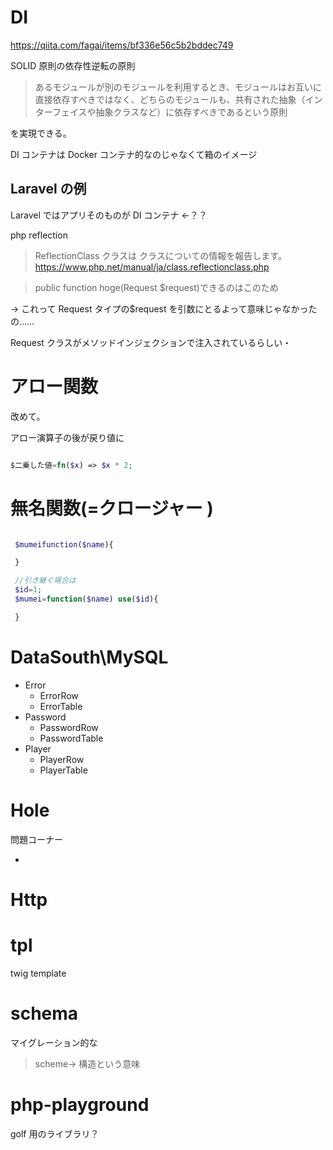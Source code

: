 # DI

https://qiita.com/fagai/items/bf336e56c5b2bddec749

SOLID 原則の依存性逆転の原則

> あるモジュールが別のモジュールを利用するとき、モジュールはお互いに直接依存すべきではなく、どちらのモジュールも、共有された抽象（インターフェイスや抽象クラスなど）に依存すべきであるという原則

を実現できる。

DI コンテナは Docker コンテナ的なのじゃなくて箱のイメージ

## Laravel の例

Laravel ではアプリそのものが DI コンテナ ←？？

php reflection

> ReflectionClass クラスは クラスについての情報を報告します。
> https://www.php.net/manual/ja/class.reflectionclass.php

> public function hoge(Request $request)できるのはこのため

→ これって Request タイプの$request を引数にとるよって意味じゃなかったの……

Request クラスがメソッドインジェクションで注入されているらしい・

# アロー関数

改めて。

アロー演算子の後が戻り値に

```php

$二乗した値=fn($x) => $x * 2;
```

# 無名関数(=クロージャー )

```php

 $mumeifunction($name){

 }

 //引き継ぐ場合は
 $id=1;
 $mumei=function($name) use($id){

 }


```

# DataSouth\MySQL

- Error
  - ErrorRow
  - ErrorTable
- Password
  - PasswordRow
  - PasswordTable
- Player
  - PlayerRow
  - PlayerTable

# Hole

問題コーナー

-

# Http

# tpl

twig template

# schema

マイグレーション的な

> scheme→ 構造という意味

# php-playground

golf 用のライブラリ？
